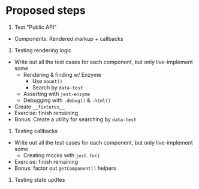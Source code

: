 # Proposed steps

1. Test "Public API"
  * Components: Rendered markup + callbacks
1. Testing rendering logic
  * Write out all the test cases for each component, but only live-implement some
    - Rendering & finding w/ Enzyme
      + Use `mount()`
      + Search by `data-test`
    - Asserting with `jest-enzyme`
    - Debugging with `.debug()` & `.html()`
  * Create `__fixtures__`
  * Exercise: finish remaining
  * Bonus: Create a utility for searching by `data-test`
1. Testing callbacks
  * Write out all the test cases for each component, but only live-implement some
    - Creating mocks with `jest.fn()`
  * Exercise: finish remaining
  * Bonus: factor out `getComponent()` helpers
1. Testing state updtes
